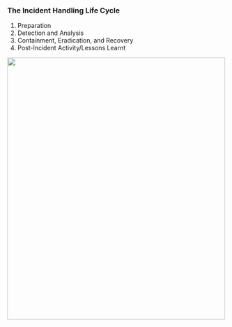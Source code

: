 <h3> The Incident Handling Life Cycle</h3>

<ol>
   <li> Preparation </li>
   <li> Detection and Analysis </li>
   <li> Containment, Eradication, and Recovery    </li>
   <li> Post-Incident Activity/Lessons Learnt   </li>
</ol>

<img src="https://github.com/Nisha318/Nisha318.github.io/blob/main/images/incident%20response%20lifecycle.png" width="500" height="600">
